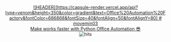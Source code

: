

<head>
<meta name="google-site-verification" content="iWUi-iJlItv0K27Ssczc_LtqTj0DQKi_iDeWn1GXC4s" />
</head>

<p align="center">
  <a href="#"> ![HEADER](https://capsule-render.vercel.app/api?type=venom&height=350&color=gradient&text=Office%20Automation%20Factory&fontColor=686868&fontSize=40&fontAlign=50&fontAlignY=80)
  <a href="#"> # movemin03 </a> <br>
  <a href="#"> Make works faster with Python Office Automation 😎 </a> <br>
  <img src="https://hits.seeyoufarm.com/api/count/incr/badge.svg?url=https%3A%2F%2Fgithub.com%2Fmovemin03&count_bg=%2379C83D&title_bg=%23555555&icon=&icon_color=%23E7E7E7&title=hits&edge_flat=false" alt="hits">
</p>

